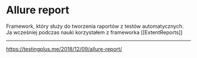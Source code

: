 # Allure report

Framework, który służy do tworzenia raportów z testów automatycznych.
Ja wcześniej podczas nauki korzystałem z frameworka [[ExtentReports]]

---
https://testingplus.me/2018/12/09/allure-report/